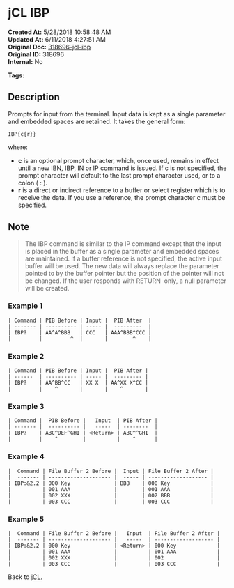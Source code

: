 # jCL IBP

**Created At:** 5/28/2018 10:58:48 AM  
**Updated At:** 6/11/2018 4:27:51 AM  
**Original Doc:** [318696-jcl-ibp](https://docs.jbase.com/45792-jcl/318696-jcl-ibp)  
**Original ID:** 318696  
**Internal:** No  

**Tags:**
<badge text='jcl' vertical='middle' />
<badge text='buffer' vertical='middle' />

## Description

Prompts for input from the terminal. Input data is kept as a single parameter and embedded spaces are retained. It takes the general form:

```
IBP{c{r}}
```

where:

- **c** is an optional prompt character, which, once used, remains in effect until a new IBN, IBP, IN or IP command is issued. If c is not specified, the prompt character will default to the last prompt character used, or to a colon ( : ).
- **r** is a direct or indirect reference to a buffer or select register which is to receive the data. If you use a reference, the prompt character c must be specified.

## Note

> The IBP command is similar to the IP command except that the input is placed in the buffer as a single parameter and embedded spaces are maintained. If a buffer reference is not specified, the active input buffer will be used. The new data will always replace the parameter pointed to by the buffer pointer but the position of the pointer will not be changed. If the user responds with RETURN  only, a null parameter will be created.

### Example 1

```
| Command | PIB Before | Input |  PIB After  |
| ------- | ---------- | ----- |  ---------  |
| IBP?    | AA^A^BBB   | CCC   | AAA^BBB^CCC |
|         |         ^  |       |        ^    |
```

### Example 2

```
| Command | PIB Before | Input |  PIB After |
| ------  | ---------- | ----- |  --------- |
| IBP?    | AA^BB^CC   | XX X  | AA^XX X^CC |
|         |    ^       |       |    ^       |
```

### Example 3

```
| Command |  PIB Before |   Input  | PIB After |
| ------- |  ---------- |   -----  | --------  |
| IBP?    | ABC^DEF^GHI | <Return> | ABC^^GHI  |
|         |    ^        |          |    ^      |
```

### Example 4

```
|  Command | File Buffer 2 Before |  Input | File Buffer 2 After |
|  ------- | -------------------- |  ----- | ------------------- |
| IBP:&2.2 | 000 Key              | BBB    | 000 Key             |
|          | 001 AAA              |        | 001 AAA             |
|          | 002 XXX              |        | 002 BBB             |
|          | 003 CCC              |        | 003 CCC             |

```

### Example 5

```
|  Command | File Buffer 2 Before |   Input  | File Buffer 2 After |
|  ------- | -------------------- |   -----  | ------------------- |
| IBP:&2.2 | 000 Key              | <Return> | 000 Key             |
|          | 001 AAA              |          | 001 AAA             |
|          | 002 XXX              |          | 002                 |
|          | 003 CCC              |          | 003 CCC             |    
```

Back to [jCL.](./../README.md)
